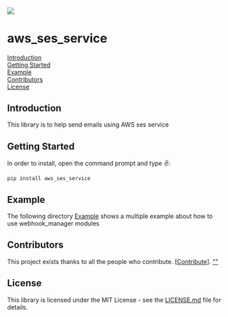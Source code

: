 <h6 align="left">
    <img src="https://cdnquakingaspen.s3.eu-central-1.amazonaws.com/quaking+aspen+logo+teal+full-02.png"  />
</h6>

# aws_ses_service

[Introduction](#Introduction)\
[Getting Started](#Started)\
[Example](#Example)\
[Contributors](#Contributors)\
[License](#License)

<h2 id="Introduction">Introduction</h2>
This library is to help send emails using AWS ses service

<h2 id="Started">Getting Started</h2>
In order to install, open the command prompt and type ✌️:

```
pip install aws_ses_service
```

<h2 id="Example">Example</h2>

The following directory [Example](https://github.com/Quakingaspen-codehub/aws_ses_service/blob/master/Example/aws-ses-service%20Example.ipynb) shows a multiple example about how to use webhook_manager modules


<h2 id="">Contributors</h2>

This project exists thanks to all the people who contribute. [[Contribute](CONTRIBUTING.md)].
<a href="https://github.com/Quakingaspen-codehub/aws_ses_service/graphs/contributors">
""
</a>

<h2 id="License">License</h2>

This library is licensed under the MIT License - see the [LICENSE.md](LICENSE) file for details.
